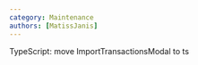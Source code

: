 ```yaml
---
category: Maintenance
authors: [MatissJanis]
---
```


TypeScript: move ImportTransactionsModal to ts
